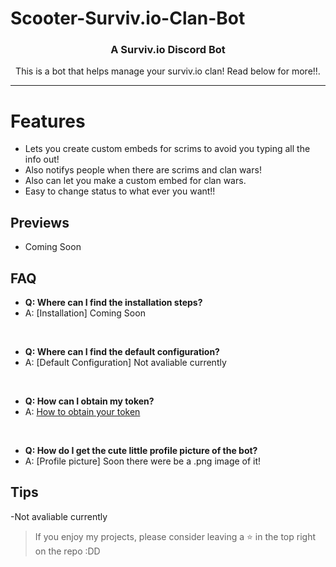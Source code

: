 # Scooter-Surviv.io-Clan-Bot

<h3 align="center">A Surviv.io Discord Bot</h3>

<p align="center">This is a bot that helps manage your surviv.io clan! Read below for more!!.</p>

---

# Features
- Lets you create custom embeds for scrims to avoid you typing all the info out!
- Also notifys people when there are scrims and clan wars!
- Also can let you make a custom embed for clan wars.
- Easy to change status to what ever you want!!


## Previews
- Coming Soon

## FAQ
- **Q: Where can I find the installation steps?**
- A: [Installation] Coming Soon

<br />

- **Q: Where can I find the default configuration?**
- A: [Default Configuration] Not avaliable currently

<br />

- **Q: How can I obtain my token?**
- A: [How to obtain your token](https://www.youtube.com/watch?v=rawcwqFJCCE)

<br />

- **Q: How do I get the cute little profile picture of the bot?**
- A: [Profile picture] Soon there were be a .png image of it!



## Tips
-Not avaliable currently

> If you enjoy my projects, please consider leaving a :star: in the top right on the repo :DD

